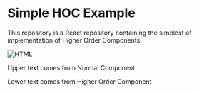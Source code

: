 # Simple HOC Example

This repository is a React repository containing the simplest of implementation of
Higher Order Components.

![HTML](https://uploads.codesandbox.io/uploads/user/0afc2da6-d724-47ea-be18-8fae6a8f3474/2Hqf-previewImage.png)

Upper text comes from Normal Component.

Lower text comes from Higher Order Component
